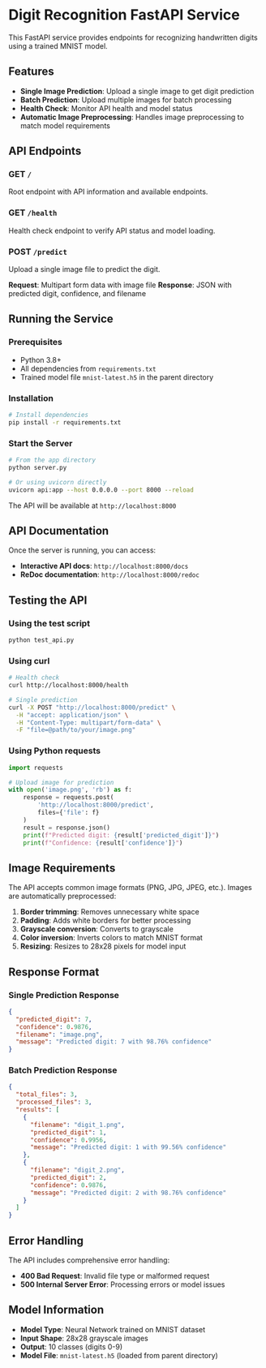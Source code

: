 # Digit Recognition FastAPI Service

This FastAPI service provides endpoints for recognizing handwritten digits using a trained MNIST model.

## Features

- **Single Image Prediction**: Upload a single image to get digit prediction
- **Batch Prediction**: Upload multiple images for batch processing
- **Health Check**: Monitor API health and model status
- **Automatic Image Preprocessing**: Handles image preprocessing to match model requirements

## API Endpoints

### GET `/`
Root endpoint with API information and available endpoints.

### GET `/health`
Health check endpoint to verify API status and model loading.

### POST `/predict`
Upload a single image file to predict the digit.

**Request**: Multipart form data with image file
**Response**: JSON with predicted digit, confidence, and filename

## Running the Service

### Prerequisites
- Python 3.8+
- All dependencies from `requirements.txt`
- Trained model file `mnist-latest.h5` in the parent directory

### Installation
```bash
# Install dependencies
pip install -r requirements.txt
```

### Start the Server
```bash
# From the app directory
python server.py

# Or using uvicorn directly
uvicorn api:app --host 0.0.0.0 --port 8000 --reload
```

The API will be available at `http://localhost:8000`

## API Documentation

Once the server is running, you can access:
- **Interactive API docs**: `http://localhost:8000/docs`
- **ReDoc documentation**: `http://localhost:8000/redoc`

## Testing the API

### Using the test script
```bash
python test_api.py
```

### Using curl
```bash
# Health check
curl http://localhost:8000/health

# Single prediction
curl -X POST "http://localhost:8000/predict" \
  -H "accept: application/json" \
  -H "Content-Type: multipart/form-data" \
  -F "file=@path/to/your/image.png"
```

### Using Python requests
```python
import requests

# Upload image for prediction
with open('image.png', 'rb') as f:
    response = requests.post(
        'http://localhost:8000/predict',
        files={'file': f}
    )
    result = response.json()
    print(f"Predicted digit: {result['predicted_digit']}")
    print(f"Confidence: {result['confidence']}")
```

## Image Requirements

The API accepts common image formats (PNG, JPG, JPEG, etc.). Images are automatically preprocessed:

1. **Border trimming**: Removes unnecessary white space
2. **Padding**: Adds white borders for better processing
3. **Grayscale conversion**: Converts to grayscale
4. **Color inversion**: Inverts colors to match MNIST format
5. **Resizing**: Resizes to 28x28 pixels for model input

## Response Format

### Single Prediction Response
```json
{
  "predicted_digit": 7,
  "confidence": 0.9876,
  "filename": "image.png",
  "message": "Predicted digit: 7 with 98.76% confidence"
}
```

### Batch Prediction Response
```json
{
  "total_files": 3,
  "processed_files": 3,
  "results": [
    {
      "filename": "digit_1.png",
      "predicted_digit": 1,
      "confidence": 0.9956,
      "message": "Predicted digit: 1 with 99.56% confidence"
    },
    {
      "filename": "digit_2.png",
      "predicted_digit": 2,
      "confidence": 0.9876,
      "message": "Predicted digit: 2 with 98.76% confidence"
    }
  ]
}
```

## Error Handling

The API includes comprehensive error handling:
- **400 Bad Request**: Invalid file type or malformed request
- **500 Internal Server Error**: Processing errors or model issues

## Model Information

- **Model Type**: Neural Network trained on MNIST dataset
- **Input Shape**: 28x28 grayscale images
- **Output**: 10 classes (digits 0-9)
- **Model File**: `mnist-latest.h5` (loaded from parent directory) 